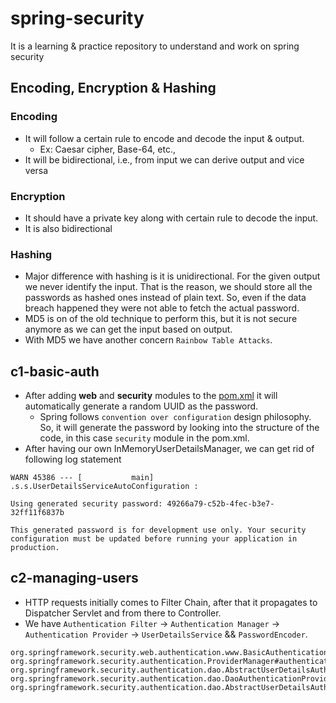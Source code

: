 # spring-security
It is a learning &amp; practice repository to understand and work on spring security

## Encoding, Encryption &amp; Hashing

### Encoding
- It will follow a certain rule to encode and decode the input &amp; output.
  - Ex: Caesar cipher, Base-64, etc.,
- It will be bidirectional, i.e., from input we can derive output and vice versa
### Encryption
- It should have a private key along with certain rule to decode the input.
- It is also bidirectional
### Hashing
- Major difference with hashing is it is unidirectional. For the given output we never identify the input. That is the reason, we should store all the passwords as hashed ones instead of plain text. So, even if the data breach happened they were not able to fetch the actual password.
- MD5 is on of the old technique to perform this, but it is not secure anymore as we can get the input based on output.
- With MD5 we have another concern `Rainbow Table Attacks`.

## c1-basic-auth

- After adding **web** and **security** modules to the [pom.xml](/pom.xml) it will automatically generate a random UUID as the password.
  - Spring follows `convention over configuration` design philosophy. So, it will generate the password by looking into the structure of the code, in this case `security` module in the pom.xml.
- After having our own InMemoryUserDetailsManager, we can get rid of following log statement
```
WARN 45386 --- [           main] .s.s.UserDetailsServiceAutoConfiguration : 

Using generated security password: 49266a79-c52b-4fec-b3e7-32ff11f6837b

This generated password is for development use only. Your security configuration must be updated before running your application in production.
```

## c2-managing-users

- HTTP requests initially comes to Filter Chain, after that it propagates to Dispatcher Servlet and from there to Controller.
- We have `Authentication Filter` -> `Authentication Manager` -> `Authentication Provider` -> `UserDetailsService` && `PasswordEncoder`.
```
org.springframework.security.web.authentication.www.BasicAuthenticationFilter#doFilterInternal
org.springframework.security.authentication.ProviderManager#authenticate
org.springframework.security.authentication.dao.AbstractUserDetailsAuthenticationProvider#authenticate
org.springframework.security.authentication.dao.DaoAuthenticationProvider#createSuccessAuthentication
org.springframework.security.authentication.dao.AbstractUserDetailsAuthenticationProvider#createSuccessAuthentication
```